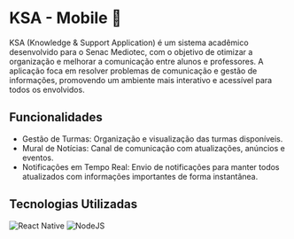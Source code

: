 # KSA - Mobile 📱

KSA (Knowledge & Support Application) é um sistema acadêmico desenvolvido para o Senac Mediotec, com o objetivo de otimizar a organização e melhorar a comunicação entre alunos e professores. A aplicação foca em resolver problemas de comunicação e gestão de informações, promovendo um ambiente mais interativo e acessível para todos os envolvidos.

## Funcionalidades
- Gestão de Turmas: Organização e visualização das turmas disponíveis.
- Mural de Notícias: Canal de comunicação com atualizações, anúncios e eventos.
- Notificações em Tempo Real: Envio de notificações para manter todos atualizados com informações importantes de forma instantânea.

## Tecnologias Utilizadas

![React Native](https://img.shields.io/badge/React_Native-20232A?style=for-the-badge&logo=react&logoColor=61DAFB)  ![NodeJS](https://img.shields.io/badge/node.js-6DA55F?style=for-the-badge&logo=node.js&logoColor=white)

